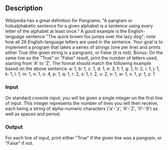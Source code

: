 ## Description
Wikipedia has a great definition for Pangrams: "A pangram or holoalphabetic sentence for a given alphabet is a sentence using every letter of the alphabet at least once." A good example is the English-language sentence "The quick brown fox jumps over the lazy dog"; note how all 26 English-language letters are used in the sentence.
Your goal is to implement a program that takes a series of strings (one per line) and prints either True (the given string is a pangram), or False (it is not).
Bonus: On the same line as the "True" or "False" result, print the number of letters used, starting from 'A' to 'Z'. The format should match the following example based on the above sentence:
a: 1, b: 1, c: 1, d: 1, e: 3, f: 1, g: 1, h: 2, i: 1, j: 1, k: 1, l: 1, m: 1, n: 1, o: 4, p: 1, q: 1, r: 2, s: 1, t: 2, u: 2, v: 1, w: 1, x: 1, y: 1, z: 1

### Input
On standard console input, you will be given a single integer on the first line of input. This integer represents the number of lines you will then receive, each being a string of alpha-numeric characters ('a'-'z', 'A'-'Z', '0'-'9') as well as spaces and period.

### Output
For each line of input, print either "True" if the given line was a pangram, or "False" if not.